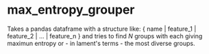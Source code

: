 # max_entropy_grouper

Takes a pandas dataframe with a structure like: { name | feature_1 | feature_2 | ... | feature_n } and tries to find *N* groups with each giving maximun entropy or - in lament's terms - the most diverse groups.
